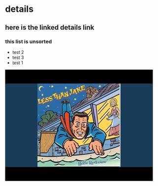 # details 
## here is the linked details link

### this list is unsorted 
* test 2
* test 3
* test 1 

![This is a test PIC](0.jpg)